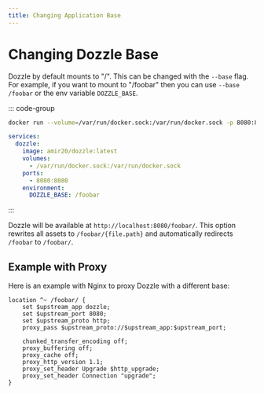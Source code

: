 ```yaml
---
title: Changing Application Base
---
```


# Changing Dozzle Base

Dozzle by default mounts to "/". This can be changed with the `--base` flag. For example, if you want to mount to "/foobar" then you can use `--base /foobar` or the env variable `DOZZLE_BASE`.

::: code-group

```sh
docker run --volume=/var/run/docker.sock:/var/run/docker.sock -p 8080:8080 amir20/dozzle --base /foobar
```

```yaml [docker-compose.yml]
services:
  dozzle:
    image: amir20/dozzle:latest
    volumes:
      - /var/run/docker.sock:/var/run/docker.sock
    ports:
      - 8080:8080
    environment:
      DOZZLE_BASE: /foobar
```

:::

Dozzle will be available at `http://localhost:8080/foobar/`. This option rewrites all assets to `/foobar/{file.path}` and automatically redirects `/foobar` to `/foobar/`.

## Example with Proxy

Here is an example with Nginx to proxy Dozzle with a different base:

```nginx
location ^~ /foobar/ {
    set $upstream_app dozzle;
    set $upstream_port 8080;
    set $upstream_proto http;
    proxy_pass $upstream_proto://$upstream_app:$upstream_port;

    chunked_transfer_encoding off;
    proxy_buffering off;
    proxy_cache off;
    proxy_http_version 1.1;
    proxy_set_header Upgrade $http_upgrade;
    proxy_set_header Connection "upgrade";
}
```
